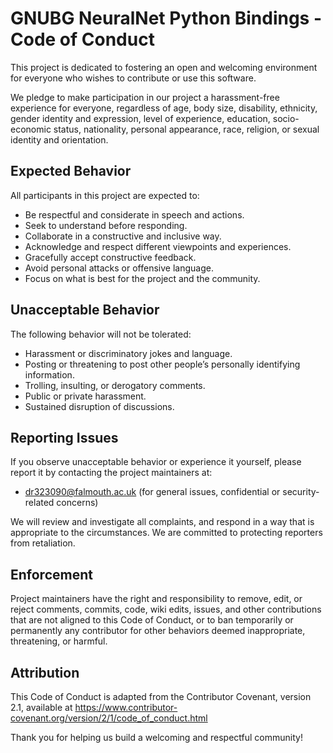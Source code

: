 GNUBG NeuralNet Python Bindings - Code of Conduct
=================================================

This project is dedicated to fostering an open and welcoming environment for
everyone who wishes to contribute or use this software.

We pledge to make participation in our project a harassment-free experience
for everyone, regardless of age, body size, disability, ethnicity, gender
identity and expression, level of experience, education, socio-economic status,
nationality, personal appearance, race, religion, or sexual identity and
orientation.

Expected Behavior
-----------------
All participants in this project are expected to:

- Be respectful and considerate in speech and actions.
- Seek to understand before responding.
- Collaborate in a constructive and inclusive way.
- Acknowledge and respect different viewpoints and experiences.
- Gracefully accept constructive feedback.
- Avoid personal attacks or offensive language.
- Focus on what is best for the project and the community.

Unacceptable Behavior
---------------------
The following behavior will not be tolerated:

- Harassment or discriminatory jokes and language.
- Posting or threatening to post other people’s personally identifying information.
- Trolling, insulting, or derogatory comments.
- Public or private harassment.
- Sustained disruption of discussions.

Reporting Issues
----------------
If you observe unacceptable behavior or experience it yourself, please report it
by contacting the project maintainers at:

- dr323090@falmouth.ac.uk (for general issues, confidential or security-related concerns)

We will review and investigate all complaints, and respond in a way that is
appropriate to the circumstances. We are committed to protecting reporters
from retaliation.

Enforcement
-----------
Project maintainers have the right and responsibility to remove, edit, or reject
comments, commits, code, wiki edits, issues, and other contributions that are
not aligned to this Code of Conduct, or to ban temporarily or permanently any
contributor for other behaviors deemed inappropriate, threatening, or harmful.

Attribution
-----------
This Code of Conduct is adapted from the Contributor Covenant,
version 2.1, available at https://www.contributor-covenant.org/version/2/1/code_of_conduct.html

Thank you for helping us build a welcoming and respectful community!
